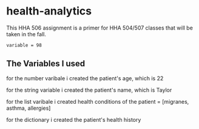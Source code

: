 # health-analytics
This HHA 506 assignment is a primer for HHA 504/507 classes that will be taken in the fall. 

```
variable = 98
```

## The Variables I used
for the number varibale i created the patient's age, which is 22

for the string variable i created the patient's name, which is Taylor

for the list varibale i created health conditions of the patient  = [migranes, asthma, allergies] 

for the dictionary i created the patient's health history